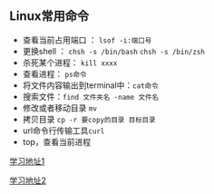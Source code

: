 ## Linux常用命令

- 查看当前占用端口 ： `lsof -i:端口号`
- 更换shell ： `chsh -s /bin/bash`  `chsh -s /bin/zsh`
- 杀死某个进程： `kill xxxx`
- 查看进程： `ps命令`
- 将文件内容输出到terminal中：`cat命令`
- 搜索文件：`find 文件夹名 -name 文件名`
- 修改或者移动目录 `mv `
- 拷贝目录 `cp -r 要copy的目录 目标目录`
- url命令行传输工具`curl`
- top，查看当前进程

[学习地址1](https://www.cnblogs.com/jichi/p/9954370.html)

[学习地址2](https://www.cnblogs.com/jichi/p/9960594.html)

